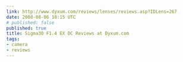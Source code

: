 ```yaml
---
link: http://www.dyxum.com/reviews/lenses/reviews.asp?IDLens=267
date: 2008-08-06 18:15 UTC
# published: false
published: true
title: Sigma30 F1.4 EX DC Reviews at Dyxum.com
tags:
- camera
- reviews
---
```



